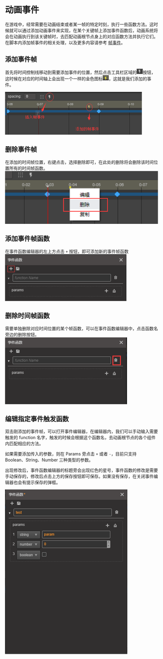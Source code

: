 # 动画事件

在游戏中，经常需要在动画结束或者某一帧的特定时刻，执行一些函数方法。这时候就可以通过添加动画事件来实现，在某个关键帧上添加事件函数后，动画系统将会在动画执行到该关键帧时，去匹配动画根节点身上的对应函数方法并执行它们。在脚本内添加帧事件的相关处理，以及更多内容请参考 [帧事件](./../../engine/animation/animation-component.md#帧事件)。

## 添加事件帧

首先将时间控制线移动到需要添加事件的位置，然后点击工具栏区域的![add-event](animation-event/add-event-btn.png)按钮，这时候在对应的时间轴上会出现一个一样的金色图标![event](animation-event/event.png)，这就是我们添加的事件。

![add-event](animation-event/add-event.png)

## 删除事件帧

在添加的时间帧位置，右键点击，选择删除即可，在此处的删除将会删除该时间位置所有的时间帧函数。
![del-event](animation-event/del-event.png)

## 添加事件帧函数
在事件函数编辑器的左上方点击 `+` 按钮，即可添加新的事件帧函数
![add-function](animation-event/add-function.png)

## 删除时间帧函数
需要单独删除对应时间位置的某个帧函数，可以在事件函数编辑器中，点击函数名旁边的删除按钮。
![del-func](animation-event/del-func.png)

## 编辑指定事件触发函数

双击刚添加的事件帧，可以打开事件编辑器，在编辑器内，我们可以手动输入需要触发的 function 名字，触发的时候会根据这个函数名，去动画根节点的各个组件内匹配相应的方法。

如果需要添加传入的参数，则在 Params 旁点击 `+` 或者 `-`，目前只支持 Boolean、String、Number 三种类型的参数。

出现修改后，事件函数编辑器的标题旁会出现红色的星号，事件函数的修改是需要手动保存的，修改后点击上方的保存按钮即可保存。如果没有保存，在关闭事件编辑器也会有提示保存的弹框。

![edit-event](animation-event/edit-event.png)
